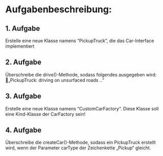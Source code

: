 # Aufgabenbeschreibung: 
## 1. Aufgabe
Erstelle eine neue Klasse namens “PickupTruck”, die das Car-Interface implementiert 
## 2. Aufgabe
Überschreibe die drive()-Methode, sodass folgendes ausgegeben wird: „PickupTruck: driving on unsurfaced roads ..“ 
## 3. Aufgabe 
Erstelle eine neue Klasse namens “CustomCarFactory“. Diese Klasse soll eine Kind-Klasse der CarFactory sein!
## 4. Aufgabe 
Überschreibe die createCar()-Methode, sodass ein PickupTruck erstellt wird, wenn der Parameter carType der Zeichenkette „Pickup“ gleicht. 




